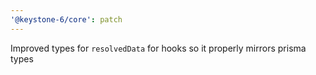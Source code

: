 ```yaml
---
'@keystone-6/core': patch
---
```


Improved types for `resolvedData` for hooks so it properly mirrors prisma types
